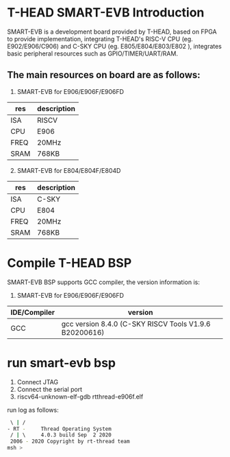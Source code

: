 # T-HEAD SMART-EVB Introduction
SMART-EVB is a development board provided by T-HEAD, based on FPGA to provide implementation, integrating T-HEAD's RISC-V CPU (eg. E902/E906/C906) and C-SKY CPU (eg. E805/E804/E803/E802 ), integrates basic peripheral resources such as GPIO/TIMER/UART/RAM.

## The main resources on board are as follows:

1. SMART-EVB for E906/E906F/E906FD

| res | description |
| -- | -- |
|ISA | RISCV |
|CPU | E906  |
|FREQ| 20MHz |
|SRAM| 768KB |


2. SMART-EVB for E804/E804F/E804D

| res | description |
| -- | -- |
|ISA | C-SKY |
|CPU | E804  |
|FREQ| 20MHz |
|SRAM| 768KB |


# Compile T-HEAD BSP
SMART-EVB BSP supports GCC compiler, the version information is:

1. SMART-EVB for E906/E906F/E906FD

| IDE/Compiler| version|
| - | - |
| GCC | gcc version 8.4.0 (C-SKY RISCV Tools V1.9.6 B20200616) |

# run smart-evb bsp

1. Connect JTAG
2. Connect the serial port
3. riscv64-unknown-elf-gdb rtthread-e906f.elf

run log as follows:
```bash
 \ | /
- RT -     Thread Operating System
 / | \     4.0.3 build Sep  2 2020
 2006 - 2020 Copyright by rt-thread team
msh >
```
